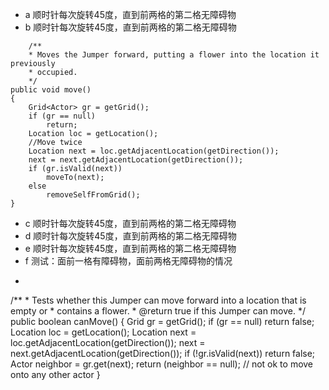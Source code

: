 * a 顺时针每次旋转45度，直到前两格的第二格无障碍物
* b 顺时针每次旋转45度，直到前两格的第二格无障碍物
```
    /**
    * Moves the Jumper forward, putting a flower into the location it previously
    * occupied.
    */
public void move()
{
    Grid<Actor> gr = getGrid();
    if (gr == null)
        return;
    Location loc = getLocation();
    //Move twice
    Location next = loc.getAdjacentLocation(getDirection());
    next = next.getAdjacentLocation(getDirection());
    if (gr.isValid(next))
        moveTo(next);
    else
        removeSelfFromGrid();
}
```

* c 顺时针每次旋转45度，直到前两格的第二格无障碍物
* d 顺时针每次旋转45度，直到前两格的第二格无障碍物
* e 顺时针每次旋转45度，直到前两格的第二格无障碍物
* f 测试：面前一格有障碍物，面前两格无障碍物的情况
* ```
/**
    * Tests whether this Jumper can move forward into a location that is empty or
    * contains a flower.
    * @return true if this Jumper can move.
    */
public boolean canMove()
{
    Grid<Actor> gr = getGrid();
    if (gr == null)
        return false;
    Location loc = getLocation();
    Location next = loc.getAdjacentLocation(getDirection());
    next = next.getAdjacentLocation(getDirection());
    if (!gr.isValid(next))
        return false;
    Actor neighbor = gr.get(next);
    return (neighbor == null);
    // not ok to move onto any other actor
}
```